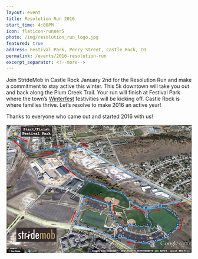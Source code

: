 ```yaml
---
layout: event
title: Resolution Run 2016
start_time: 4:00PM
icon: flaticon-runner5
photo: /img/resolution_run_logo.jpg
featured: true
address: Festival Park, Perry Street, Castle Rock, CO
permalink: /events/2016-resolution-run
excerpt_separator: <!--more-->
---
```


Join StrideMob in Castle Rock January 2nd for the Resolution Run and make a commitment to stay active this winter. This 5k downtown will take you out and back along the Plum Creek Trail. Your run will finish at Festival Park where the town’s [Winterfest](http://www.crgov.com/2531/Season-of-the-Star) festivities will be kicking off. Castle Rock is where families thrive. Let’s resolve to make 2016 an active year!

Thanks to everyone who came out and started 2016 with us!
<!--more-->

<img src="/img/resolution_run_map.png" class="pure-img" alt="Course Map">
